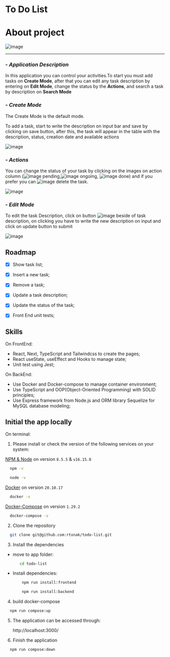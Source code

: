 # To Do List

# About project
![image](https://user-images.githubusercontent.com/88905400/187319713-8320b67f-6c5f-4295-83ff-2ac510dbbf2e.png)

___

### - _Application Description_

In this application you can control your activities.To start you must add tasks on <b>Create Mode</b>, after that you can edit any task description by entering on <b>Edit Mode</b>, change the status by the <b>Actions</b>, and search a task by description on <b>Search Mode</b>

### - _Create Mode_

The Create Mode is the default mode.

To add a task, start to write the description on input bar and save by clicking on save button, after this, the task will appear in the table with the description, status, creation date and available actions

![image](https://user-images.githubusercontent.com/88905400/187320273-9253be66-5783-45ee-881d-0e130ef9399b.png)

### - _Actions_
You can change the status of your task by clicking on the images on action column (![image](https://user-images.githubusercontent.com/88905400/177244846-8b18d96d-a0c6-4c9a-b884-e4e443817e0e.png) pending,![image](https://user-images.githubusercontent.com/88905400/177244916-b0d3d558-4971-4c4f-acfe-cff5da53279d.png) ongoing, ![image](https://user-images.githubusercontent.com/88905400/177244969-f6c35499-a026-4de7-8012-422d8c15850b.png)
done) and if you prefer you can ![image](https://user-images.githubusercontent.com/88905400/177245044-a4a70f22-f87b-4cf7-bf40-bcdbdaf05617.png) delete the task.

![image](https://user-images.githubusercontent.com/88905400/187343515-bdbdbe94-dd70-482d-a217-3435c7b2f6ca.png)

### - _Edit Mode_

To edit the task Description, click on button ![image](https://user-images.githubusercontent.com/88905400/177245345-92405fe7-b8f5-4dde-8266-b37227cb37ae.png) beside of task description, on clicking you have to write the new description on input and click on update button to submit 

![image](https://user-images.githubusercontent.com/88905400/187343817-9d9c0812-5ca1-4af1-ad6c-212efe8f4036.png)


## Roadmap
 - [x] Show task list;
 - [x] Insert a new task;
 - [x] Remove a task;
 - [x] Update a task description;
 - [x] Update the status of the task;
 - [x] Front End unit tests;


## Skills 
On FrontEnd:
 - React, Next, TypeScript and Tailwindcss to create the pages;
 - React useState, useEffect and Hooks to manage state;
 - Unit test using Jest;
 
On BackEnd:
  - Use Docker and Docker-compose to manage container environment;
  - Use TypeScript and OOP(Object-Oriented Programming) with SOLID principles;
  - Use Express framework from Node.js and ORM library Sequelize for MySQL database modeling;

## Initial the app locally
On terminal:

1. Please install or check the version of the following services on your system:

[NPM & Node](https://docs.npmjs.com/downloading-and-installing-node-js-and-npm) on version `8.5.5` & `v16.15.0` 
```bash
  npm -v
```
```bash
  node -v
```
[Docker](https://docs.docker.com/get-docker/) on version `20.10.17`
```bash
  docker -v
```
[Docker-Compose](https://docs.docker.com/compose/install/) on version `1.29.2`
```bash
  docker-compose -v
```

2. Clone the repository

```bash
  git clone git@github.com:rtxnak/todo-list.git
```

3. Install the dependencies
  * move to app folder:
  
    ```bash
       cd todo-list
    ```
    
  * Install dependencies:
  
    ```bash
        npm run install:frontend
    ```
    ```bash
        npm run install:backend
    ```

4. build docker-compose

```bash
  npm run compose:up
```

5. The application can be accessed through:

    http://localhost:3000/

6. Finish the application

```bash
  npm run compose:down
```

